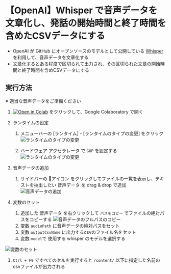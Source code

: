 # 【OpenAI】Whisper で音声データを文章化し、発話の開始時間と終了時間を含めたCSVデータにする
- OpenAI が GitHub にオープンソースのモデルとして公開している [Whisper](https://github.com/openai/whisper) を利用して、音声データを文章化する
- 文章化するとある程度で区切られて出力され、その区切られた文章の開始時間と終了時間を含めCSVデータにする

## 実行方法

※ 適当な音声データをご準備ください

1. [![Open in Colab](https://colab.research.google.com/assets/colab-badge.svg)](https://colab.research.google.com/github/takeshitayy/openai-whisper/blob/main/openai_whisper.ipynb) をクリックして、Google Colaboratory で開く
1. ランタイムの設定
    1. メニューバーの [ランタイム] - [ランタイムのタイプの変更] をクリック
     ![ランタイムのタイプの変更](https://docs.google.com/drawings/d/e/2PACX-1vTo2XkKxxwux9ATDbSPQI0PbJHMYzTJPKwUcUtIj8UwlT_h4sFm9vJtdjusib3p0nNX-j7lYX0EyWu1/pub?w=601&h=545)

    1. ハードウェア アクセラレータ で `GUP` を設定する
    ![ランタイムのタイプの変更](https://docs.google.com/drawings/d/e/2PACX-1vQL7egTWuLu9NOLb5-Z1uZCwIa9dMKraLhn6T6B3KO0_GdYhawWdOyKQaE0SlBDZ0gDr1xAUp0aCPAQ/pub?w=644&h=340)

1. 音声データの追加
    1. サイドバーの 📁アイコン をクリックしてファイルの一覧を表示し、テキストを抽出したい 音声データ を drag & drop で追加
    ![音声データの追加](https://docs.google.com/drawings/d/e/2PACX-1vQU_evi3lR57aAgoRfJhAr5FYpGBf10uA85v8Dx25rE-HMAauXwX1ON0o9KcBVyXvUjqR4H8_rMadCM/pub?w=525&h=307)

1. 変数のセット
    1. 追加した 音声データ を右クリックして `パスをコピー` でファイルの絶対パスをコピーする
        ![音声データのフルパスのコピー](https://docs.google.com/drawings/d/e/2PACX-1vR6sCrnZT8S9QNnm7IRGZRhGl1cP3AOd8ucT0iIxx-azlz_S3IoLkv1sAALxKGkc1z7JWXLaz9U2bcY/pub?w=447&h=384)
    1. 変数 `audioPath` に音声データの絶対パスをセット
    1. 変数 `outputCsvName` に出力するcsvのファイル名をセット
    1. 変数 `model`で 使用する whisper のモデルを選択する

![変数のセット](https://docs.google.com/drawings/d/e/2PACX-1vSw82EkS6M7f6H1Kp3MRyeEbf2PqNHzbWnVitCgKwAnD10z2dLsG3NL-ENrHnHzHG1PpWKUZSwxJ5iE/pub?w=946&h=393)

1. `Ctrl + F9` ですべてのセルを実行すると `/content/` 以下に指定した名前のcsvファイルが出力される
